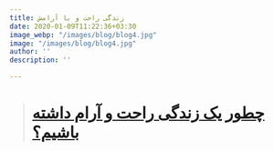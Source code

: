 ```yaml
---
title: زندگی راحت و با آرامش
date: 2020-01-09T11:22:36+03:30
image_webp: "/images/blog/blog4.jpg"
image: "/images/blog/blog4.jpg"
author: ''
description: ''

---
```

> # [**چطور یک زندگی راحت و آرام داشته باشیم؟**](https://sabketo.com/%D8%B2%D9%86%D8%AF%DA%AF%DB%8C-%D8%B1%D8%A7%D8%AD%D8%AA/)